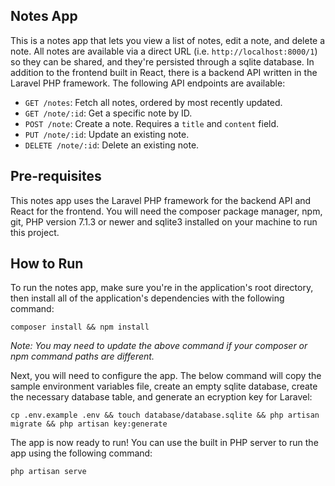 ## Notes App
This is a notes app that lets you view a list of notes, edit a note, and delete a note. All notes are available via a direct URL (i.e. `http://localhost:8000/1`) so they can be shared, and they're persisted through a sqlite database. In addition to the frontend built in React, there is a backend API written in the Laravel PHP framework. The following API endpoints are available:

- `GET /notes`: Fetch all notes, ordered by most recently updated.
- `GET /note/:id`: Get a specific note by ID.
- `POST /note`:  Create a note. Requires a `title` and `content` field.
- `PUT /note/:id`: Update an existing note.
- `DELETE /note/:id`: Delete an existing note.

## Pre-requisites
This notes app uses the Laravel PHP framework for the backend API and React for the frontend. You will need the composer package manager, npm, git, PHP version 7.1.3 or newer and sqlite3 installed on your machine to run this project.

## How to Run
To run the notes app, make sure you're in the application's root directory, then install all of the application's dependencies with the following command:

`composer install && npm install`

*Note: You may need to update the above command if your composer or npm command paths are different.*

Next, you will need to configure the app. The below command will copy the sample environment variables file, create an empty sqlite database, create the necessary database table, and generate an ecryption key for Laravel:

`cp .env.example .env && touch database/database.sqlite && php artisan migrate && php artisan key:generate`

The app is now ready to run! You can use the built in PHP server to run the app using the following command:

`php artisan serve`
